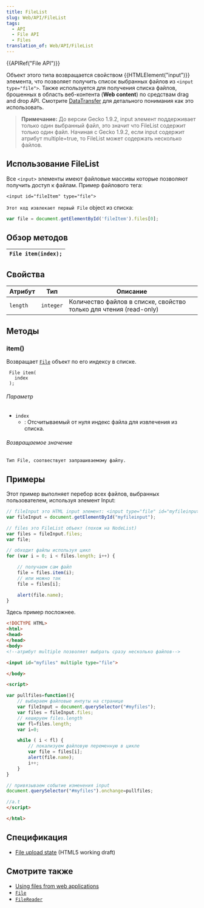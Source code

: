 ```yaml
---
title: FileList
slug: Web/API/FileList
tags:
  - API
  - File API
  - Files
translation_of: Web/API/FileList
---
```


{{APIRef("File API")}}

Объект этого типа возвращается свойством {{HTMLElement("input")}} элемента, что позволяет получить список выбранных файлов из `<input type="file">`. Также используется для получения списка файлов, брошенных в область веб-контента (**Web content**) по средствам drag and drop API. Смотрите [DataTransfer](/ru/docs/DragDrop/DataTransfer) для детального понимания как это использовать.

> **Примечание:** До версии Gecko 1.9.2, input элемент поддерживает только один выбранный файл, это значит что FileList содержит только один файл. Начиная с Gecko 1.9.2, если input содержит атрибут multiple=true, то FileList может содержать несколько файлов.

## Использование FileList

Все `<input>` элементы имеют файловые массивы которые позволяют получить доступ к файлам. Пример файлового тега:

```
<input id="fileItem" type="file">
```

`Этот код извлекает первый File` object из списка:

```js
var file = document.getElementById('fileItem').files[0];
```

## Обзор методов

| `File item(index);` |
| ------------------- |

## Свойства

| Атрибут  | Тип       | Описание                                                           |
| -------- | --------- | ------------------------------------------------------------------ |
| `length` | `integer` | Количество файлов в списке, свойство только для чтения (read-only) |

## Методы

### item()

Возвращает [`File`](/ru/docs/DOM/File) объект по его индексу в списке.

```
 File item(
   index
 );
```

###### Параметр

- `index`
  - : Отсчитываемый от нуля индекс файла для извлечения из списка.

###### Возвращаемое значение

`Тип File, соотвествует запрашиваемому файлу.`

## Примеры

Этот пример выполняет перебор всех файлов, выбранных пользователем, используя элемент Input:

```js
// fileInput это HTML input элемент: <input type="file" id="myfileinput" multiple>
var fileInput = document.getElementById("myfileinput");

// files это FileList объект (похож на NodeList)
var files = fileInput.files;
var file;

// обходит файлы используя цикл
for (var i = 0; i < files.length; i++) {

    // получаем сам файл
    file = files.item(i);
    // или можно так
    file = files[i];

    alert(file.name);
}
```

Здесь пример посложнее.

```html
<!DOCTYPE HTML>
<html>
<head>
</head>
<body>
<!--атрибут multiple позволяет выбрать сразу несколько файлов-->

<input id="myfiles" multiple type="file">

</body>

<script>

var pullfiles=function(){
    // выбираем файловые инпуты на странице
    var fileInput = document.querySelector("#myfiles");
    var files = fileInput.files;
    // кешируем files.length
    var fl=files.length;
    var i=0;

    while ( i < fl) {
        // локализуем файловую переменную в цикле
        var file = files[i];
        alert(file.name);
        i++;
    }
}

// привязываем событие изменения input
document.querySelector("#myfiles").onchange=pullfiles;

//a.t
</script>

</html>
```

## Спецификация

- [File upload state](http://www.whatwg.org/specs/web-apps/current-work/multipage/number-state.html#concept-input-type-file-selected) (HTML5 working draft)

## Смотрите также

- [Using files from web applications](/ru/docs/Using_files_from_web_applications)
- [`File`](/en-US/docs/DOM/File)
- [`FileReader`](/en-US/docs/DOM/FileReader)
